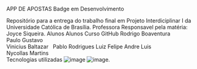 APP DE APOSTAS 
Badge em Desenvolvimento

Repositório para a entrega do trabalho final em Projeto Interdiciplinar I da Universidade Católica de Brasília.
Professora Responsavel pela matéria: Joyce Siqueira.
Alunos
Alunos	Curso	GitHub
Rodrigo Boaventura	
Paulo Gustavo	
Vinicius Baltazar	 
Pablo Rodrigues	
Luiz Felipe	
Andre Luis	
Nycollas Martins	
Tecnologias utilizadas
![image](https://user-images.githubusercontent.com/113100847/202262628-7ef38fe8-c184-426f-9f69-2ad96d56879c.png) ![image](https://user-images.githubusercontent.com/113100847/202262674-78c18c05-b623-44d5-a417-8af9fc06b928.png).
